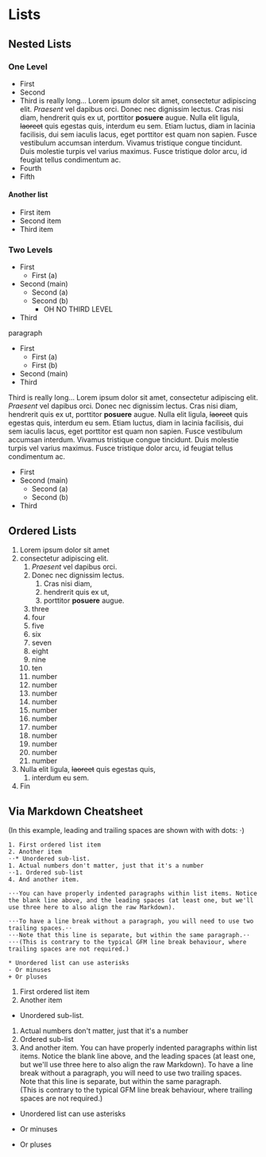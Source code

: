 # Lists

## Nested Lists

### One Level

- First
- Second
- Third is really long... Lorem ipsum dolor sit amet, consectetur adipiscing elit. *Praesent* vel dapibus orci. Donec nec dignissim lectus. Cras nisi diam, hendrerit quis ex ut, porttitor **posuere** augue. Nulla elit ligula, ~~laoreet~~ quis egestas quis, interdum eu sem. Etiam luctus, diam in lacinia facilisis, dui sem iaculis lacus, eget porttitor est quam non sapien. Fusce vestibulum accumsan interdum. Vivamus tristique congue tincidunt. Duis molestie turpis vel varius maximus. Fusce tristique dolor arcu, id feugiat tellus condimentum ac.
- Fourth
- Fifth

#### Another list

- First item
- Second item
- Third item

### Two Levels

- First
    - First (a)
- Second (main)
    - Second (a)
    - Second (b)
        - OH NO THIRD LEVEL
- Third

paragraph

- First
  - First (a)
  - First (b)
- Second (main)
- Third

Third is really long... Lorem ipsum dolor sit amet, consectetur adipiscing elit. *Praesent* vel dapibus orci. Donec nec dignissim lectus. Cras nisi diam, hendrerit quis ex ut, porttitor **posuere** augue. Nulla elit ligula, ~~laoreet~~ quis egestas quis, interdum eu sem. Etiam luctus, diam in lacinia facilisis, dui sem iaculis lacus, eget porttitor est quam non sapien. Fusce vestibulum accumsan interdum. Vivamus tristique congue tincidunt. Duis molestie turpis vel varius maximus. Fusce tristique dolor arcu, id feugiat tellus condimentum ac.

- First
- Second (main)
  - Second (a)
  - Second (b)
- Third

## Ordered Lists

1. Lorem ipsum dolor sit amet
2. consectetur adipiscing elit.
    1. *Praesent* vel dapibus orci.
    2. Donec nec dignissim lectus.
        1. Cras nisi diam,
        2. hendrerit quis ex ut,
        3. porttitor **posuere** augue.
    1. three
    1. four
    1. five
    1. six
    1. seven
    1. eight
    1. nine
    1. ten
    1. number
    1. number
    1. number
    1. number
    1. number
    1. number
    1. number
    1. number
    1. number
    1. number
    1. number
3. Nulla elit ligula, ~~laoreet~~ quis egestas quis,
    1. interdum eu sem.
4. Fin

## Via Markdown Cheatsheet

(In this example, leading and trailing spaces are shown with with dots: ⋅)

```no-highlight
1. First ordered list item
2. Another item
⋅⋅* Unordered sub-list. 
1. Actual numbers don't matter, just that it's a number
⋅⋅1. Ordered sub-list
4. And another item.

⋅⋅⋅You can have properly indented paragraphs within list items. Notice the blank line above, and the leading spaces (at least one, but we'll use three here to also align the raw Markdown).

⋅⋅⋅To have a line break without a paragraph, you will need to use two trailing spaces.⋅⋅
⋅⋅⋅Note that this line is separate, but within the same paragraph.⋅⋅
⋅⋅⋅(This is contrary to the typical GFM line break behaviour, where trailing spaces are not required.)

* Unordered list can use asterisks
- Or minuses
+ Or pluses
```

1. First ordered list item
2. Another item
  * Unordered sub-list. 
1. Actual numbers don't matter, just that it's a number
  1. Ordered sub-list
4. And another item.
   You can have properly indented paragraphs within list items. Notice the blank line above, and the leading spaces (at least one, but we'll use three here to also align the raw Markdown).
   To have a line break without a paragraph, you will need to use two trailing spaces.  
   Note that this line is separate, but within the same paragraph.  
   (This is contrary to the typical GFM line break behaviour, where trailing spaces are not required.)

* Unordered list can use asterisks
- Or minuses
+ Or pluses

